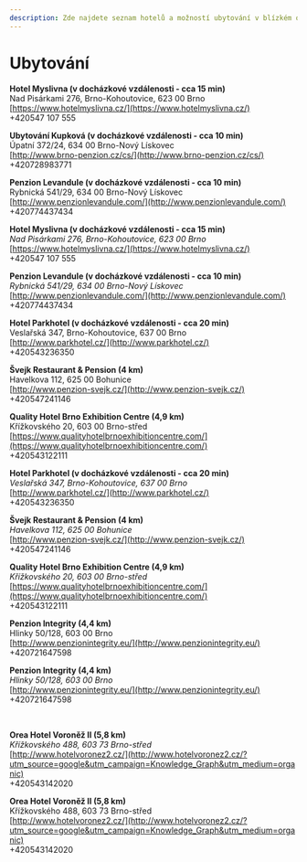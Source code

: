 ```yaml
---
description: Zde najdete seznam hotelů a možností ubytování v blízkém okolí.
---
```


# Ubytování

  
**Hotel Myslivna \(v docházkové vzdálenosti - cca 15 min\)**  
 Nad Pisárkami 276, Brno-Kohoutovice, 623 00 Brno  
 [https://www.hotelmyslivna.cz/](https://www.hotelmyslivna.cz/)  
 +420547 107 555   
  
**Ubytování Kupková \(v docházkové vzdálenosti - cca 10 min\)**  
 Úpatní 372/24, 634 00 Brno-Nový Lískovec  
 [http://www.brno-penzion.cz/cs/](http://www.brno-penzion.cz/cs/)  
+420728983771   
  
**Penzion Levandule \(v docházkové vzdálenosti - cca 10 min\)**  
 Rybnická 541/29, 634 00 Brno-Nový Lískovec  
 [http://www.penzionlevandule.com/](http://www.penzionlevandule.com/)  
+420774437434

**Hotel Myslivna \(v docházkové vzdálenosti - cca 15 min\)**  
_Nad Pisárkami 276, Brno-Kohoutovice, 623 00 Brno_  
[https://www.hotelmyslivna.cz/](https://www.hotelmyslivna.cz/)  
+420547 107 555  
  
**Penzion Levandule \(v docházkové vzdálenosti - cca 10 min\)**  
_Rybnická 541/29, 634 00 Brno-Nový Lískovec_  
[http://www.penzionlevandule.com/](http://www.penzionlevandule.com/)  
+420774437434

‌**Hotel Parkhotel \(v docházkové vzdálenosti - cca 20 min\)**  
 Veslařská 347, Brno-Kohoutovice, 637 00 Brno  
 [http://www.parkhotel.cz/](http://www.parkhotel.cz/)  
 +420543236350   
  
**Švejk Restaurant & Pension \(4 km\)**  
 Havelkova 112, 625 00 Bohunice  
 [http://www.penzion-svejk.cz/](http://www.penzion-svejk.cz/)  
 +420547241146  
  
 **Quality Hotel Brno Exhibition Centre \(4,9 km\)**  
 Křížkovského 20, 603 00 Brno-střed  
 [https://www.qualityhotelbrnoexhibitioncentre.com/](https://www.qualityhotelbrnoexhibitioncentre.com/)  
 +420543122111

**Hotel Parkhotel \(v docházkové vzdálenosti - cca 20 min\)**  
_Veslařská 347, Brno-Kohoutovice, 637 00 Brno_  
[http://www.parkhotel.cz/](http://www.parkhotel.cz/)  
+420543236350  
  
**Švejk Restaurant & Pension \(4 km\)**   
_Havelkova 112, 625 00 Bohunice_  
[http://www.penzion-svejk.cz/](http://www.penzion-svejk.cz/)  
+420547241146  
  
**Quality Hotel Brno Exhibition Centre \(4,9 km\)**  
_Křížkovského 20, 603 00 Brno-střed_  
[https://www.qualityhotelbrnoexhibitioncentre.com/](https://www.qualityhotelbrnoexhibitioncentre.com/)  
+420543122111

‌**Penzion Integrity \(4,4 km\)**  
 Hlinky 50/128, 603 00 Brno  
 [http://www.penzionintegrity.eu/](http://www.penzionintegrity.eu/)  
 +420721647598

**Penzion Integrity \(4,4 km\)**  
_Hlinky 50/128, 603 00 Brno_   
[http://www.penzionintegrity.eu/](http://www.penzionintegrity.eu/)  
+420721647598

‌

**Orea Hotel Voroněž II \(5,8 km\)**  
_Křížkovského 488, 603 73 Brno-střed_  
[http://www.hotelvoronez2.cz/](http://www.hotelvoronez2.cz/?utm_source=google&utm_campaign=Knowledge_Graph&utm_medium=organic)  
+420543142020  


**Orea Hotel Voroněž II \(5,8 km\)**  
 Křížkovského 488, 603 73 Brno-střed  
 [http://www.hotelvoronez2.cz/](http://www.hotelvoronez2.cz/?utm_source=google&utm_campaign=Knowledge_Graph&utm_medium=organic)  
 +420543142020

## 

## 

